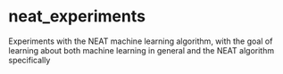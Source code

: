 # neat_experiments
Experiments with the NEAT machine learning algorithm, with the goal of learning about both machine learning in general and the NEAT algorithm specifically
